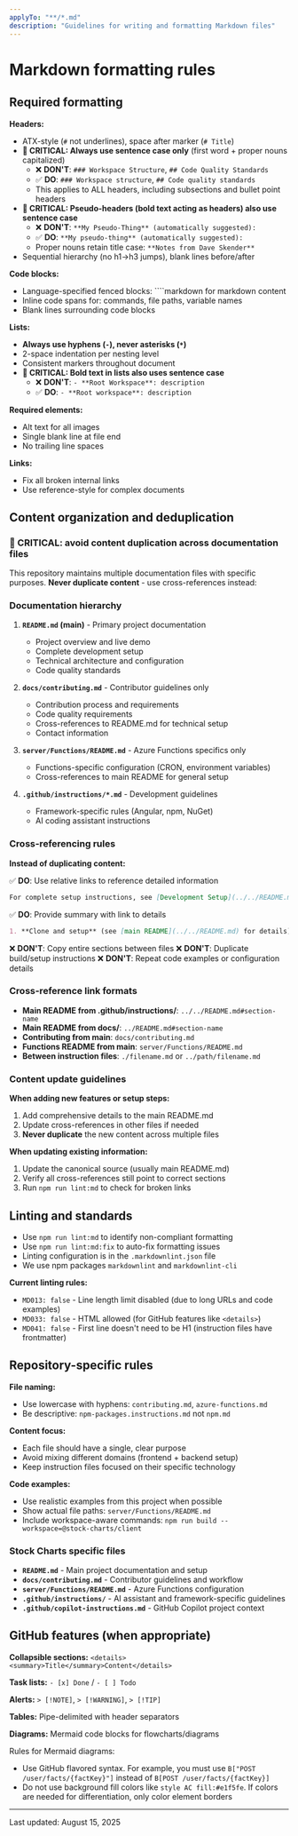 ```yaml
---
applyTo: "**/*.md"
description: "Guidelines for writing and formatting Markdown files"
---
```


# Markdown formatting rules

## Required formatting

**Headers:**

- ATX-style (`#` not underlines), space after marker (`# Title`)
- **🚨 CRITICAL: Always use sentence case only** (first word + proper nouns capitalized)
  - ❌ **DON'T**: `### Workspace Structure`, `## Code Quality Standards`
  - ✅ **DO**: `### Workspace structure`, `## Code quality standards`
  - This applies to ALL headers, including subsections and bullet point headers
- **🚨 CRITICAL: Pseudo-headers (bold text acting as headers) also use sentence case**
  - ❌ **DON'T**: `**My Pseudo-Thing** (automatically suggested):`
  - ✅ **DO**: `**My pseudo-thing** (automatically suggested):`
  - Proper nouns retain title case: `**Notes from Dave Skender**`
- Sequential hierarchy (no h1→h3 jumps), blank lines before/after

**Code blocks:**

- Language-specified fenced blocks: ````markdown for markdown content
- Inline code spans for: commands, file paths, variable names
- Blank lines surrounding code blocks

**Lists:**

- **Always use hyphens (`-`), never asterisks (`*`)**
- 2-space indentation per nesting level
- Consistent markers throughout document
- **🚨 CRITICAL: Bold text in lists also uses sentence case**
  - ❌ **DON'T**: `- **Root Workspace**: description`
  - ✅ **DO**: `- **Root workspace**: description`

**Required elements:**

- Alt text for all images
- Single blank line at file end
- No trailing line spaces

**Links:**

- Fix all broken internal links
- Use reference-style for complex documents

## Content organization and deduplication

### 🚫 CRITICAL: avoid content duplication across documentation files

This repository maintains multiple documentation files with specific purposes. **Never duplicate content** - use cross-references instead:

### Documentation hierarchy

1. **`README.md` (main)** - Primary project documentation
   - Project overview and live demo
   - Complete development setup
   - Technical architecture and configuration
   - Code quality standards

2. **`docs/contributing.md`** - Contributor guidelines only
   - Contribution process and requirements
   - Code quality requirements
   - Cross-references to README.md for technical setup
   - Contact information

3. **`server/Functions/README.md`** - Azure Functions specifics only
   - Functions-specific configuration (CRON, environment variables)
   - Cross-references to main README for general setup

4. **`.github/instructions/*.md`** - Development guidelines
   - Framework-specific rules (Angular, npm, NuGet)
   - AI coding assistant instructions

### Cross-referencing rules

**Instead of duplicating content:**

✅ **DO**: Use relative links to reference detailed information

```markdown
For complete setup instructions, see [Development Setup](../../README.md).
```

✅ **DO**: Provide summary with link to details

```markdown
1. **Clone and setup** (see [main README](../../README.md) for details)
```

❌ **DON'T**: Copy entire sections between files
❌ **DON'T**: Duplicate build/setup instructions
❌ **DON'T**: Repeat code examples or configuration details

### Cross-reference link formats

- **Main README from .github/instructions/**: `../../README.md#section-name`
- **Main README from docs/**: `../README.md#section-name`
- **Contributing from main**: `docs/contributing.md`
- **Functions README from main**: `server/Functions/README.md`
- **Between instruction files**: `./filename.md` or `../path/filename.md`

### Content update guidelines

**When adding new features or setup steps:**

1. Add comprehensive details to the main README.md
2. Update cross-references in other files if needed
3. **Never duplicate** the new content across multiple files

**When updating existing information:**

1. Update the canonical source (usually main README.md)
2. Verify all cross-references still point to correct sections
3. Run `npm run lint:md` to check for broken links

## Linting and standards

- Use `npm run lint:md` to identify non-compliant formatting
- Use `npm run lint:md:fix` to auto-fix formatting issues
- Linting configuration is in the `.markdownlint.json` file
- We use npm packages `markdownlint` and `markdownlint-cli`

**Current linting rules:**

- `MD013: false` - Line length limit disabled (due to long URLs and code examples)
- `MD033: false` - HTML allowed (for GitHub features like `<details>`)
- `MD041: false` - First line doesn't need to be H1 (instruction files have frontmatter)

## Repository-specific rules

**File naming:**

- Use lowercase with hyphens: `contributing.md`, `azure-functions.md`
- Be descriptive: `npm-packages.instructions.md` not `npm.md`

**Content focus:**

- Each file should have a single, clear purpose
- Avoid mixing different domains (frontend + backend setup)
- Keep instruction files focused on their specific technology

**Code examples:**

- Use realistic examples from this project when possible
- Show actual file paths: `server/Functions/README.md`
- Include workspace-aware commands: `npm run build --workspace=@stock-charts/client`

### Stock Charts specific files

- **`README.md`** - Main project documentation and setup
- **`docs/contributing.md`** - Contributor guidelines and workflow
- **`server/Functions/README.md`** - Azure Functions configuration
- **`.github/instructions/`** - AI assistant and framework-specific guidelines
- **`.github/copilot-instructions.md`** - GitHub Copilot project context

## GitHub features (when appropriate)

**Collapsible sections:** `<details><summary>Title</summary>Content</details>`

**Task lists:** `- [x] Done` / `- [ ] Todo`

**Alerts:** `> [!NOTE]`, `> [!WARNING]`, `> [!TIP]`

**Tables:** Pipe-delimited with header separators

**Diagrams:** Mermaid code blocks for flowcharts/diagrams

Rules for Mermaid diagrams:

- Use GitHub flavored syntax. For example, you must use `B["POST /user/facts/{factKey}"]` instead of `B[POST /user/facts/{factKey}]`
- Do not use background fill colors like `style AC fill:#e1f5fe`. If colors are needed for differentiation, only color element borders

---

Last updated: August 15, 2025
